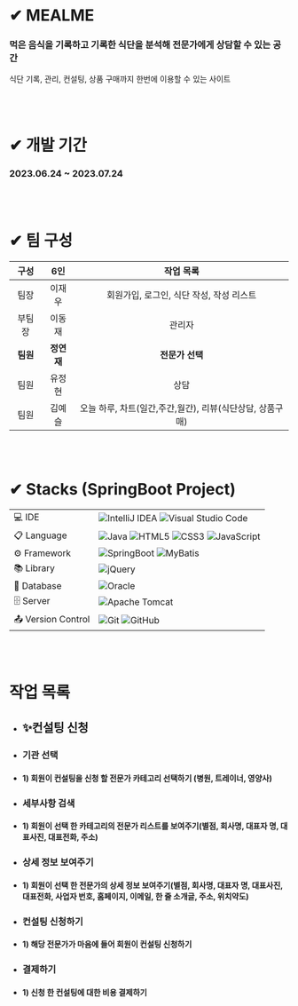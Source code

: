 # ✔ MEALME
### 먹은 음식을 기록하고 기록한 식단을 분석해 전문가에게 상담할 수 있는 공간
식단 기록, 관리, 컨설팅, 상품 구매까지 한번에 이용할 수 있는 사이트
  
</br>
</br>

# ✔ 개발 기간
### 2023.06.24 ~ 2023.07.24  
</br>
</br>

# ✔ 팀 구성 
| 구성  | 6인  |  작업 목록  |
| :---: | :---: | :---: |
| 팀장 | 이재우 | 회원가입, 로그인, 식단 작성, 작성 리스트 |
| 부팀장 | 이동재 | 관리자 |
| **팀원** | **정연재** | **전문가 선택** |
| 팀원 | 유정현 | 상담 |
| 팀원 | 김예슬 | 오늘 하루, 차트(일간,주간,월간), 리뷰(식단상담, 상품구매) |
  
</br>
</br>
  
# ✔ Stacks (SpringBoot Project) 
|   |   |
| :--- | :--- |
| 💻 IDE | ![IntelliJ IDEA](https://img.shields.io/badge/IntelliJIDEA-000000.svg?style=for-the-badge&logo=intellij-idea&logoColor=white)  ![Visual Studio Code](https://img.shields.io/badge/Visual%20Studio%20Code-0078d7.svg?style=for-the-badge&logo=visual-studio-code&logoColor=white)  |  
| 📋 Language | ![Java](https://img.shields.io/badge/java-%23ED8B00.svg?style=for-the-badge&logo=openjdk&logoColor=white) ![HTML5](https://img.shields.io/badge/html5-%23E34F26.svg?style=for-the-badge&logo=html5&logoColor=white) ![CSS3](https://img.shields.io/badge/css3-%231572B6.svg?style=for-the-badge&logo=css3&logoColor=white) ![JavaScript](https://img.shields.io/badge/javascript-%23323330.svg?style=for-the-badge&logo=javascript&logoColor=%23F7DF1E)  |
| ⚙️ Framework | ![SpringBoot](https://img.shields.io/badge/SpringBoot-%236DB33F.svg?style=for-the-badge&logo=SpringBoot&logoColor=white)  ![MyBatis](https://img.shields.io/badge/MyBatis-000000?style=for-the-badge&logo={MyBatis}&logoColor={black}) |
| 📚 Library | ![jQuery](https://img.shields.io/badge/jquery-%230769AD.svg?style=for-the-badge&logo=jquery&logoColor=white) |
| 💾 Database | ![Oracle](https://img.shields.io/badge/Oracle-F80000?style=for-the-badge&logo=oracle&logoColor=white) |
| 🗄️ Server | ![Apache Tomcat](https://img.shields.io/badge/apache%20tomcat-%23F8DC75.svg?style=for-the-badge&logo=apache-tomcat&logoColor=black) |  
| 📤 Version Control | ![Git](https://img.shields.io/badge/git-%23F05033.svg?style=for-the-badge&logo=git&logoColor=white) ![GitHub](https://img.shields.io/badge/github-%23121011.svg?style=for-the-badge&logo=github&logoColor=white) |
  
</br>
</br>

# 작업 목록
- ## ✨컨설팅 신청
- ### 기관 선택
- #### 1) 회원이 컨설팅을 신청 할 전문가 카테고리 선택하기 (병원, 트레이너, 영양사)
- ### 세부사항 검색
- #### 1) 회원이 선택 한 카테고리의 전문가 리스트를 보여주기(별점, 회사명, 대표자 명, 대표사진, 대표전화, 주소)
- ### 상세 정보 보여주기
- #### 1) 회원이 선택 한 전문가의 상세 정보 보여주기(별점, 회사명, 대표자 명, 대표사진, 대표전화, 사업자 번호, 홈페이지, 이메일, 한 줄 소개글, 주소, 위치약도)
- ### 컨설팅 신청하기
- #### 1) 해당 전문가가 마음에 들어 회원이 컨설팅 신청하기
- ### 결제하기
- #### 1) 신청 한 컨설팅에 대한 비용 결제하기
